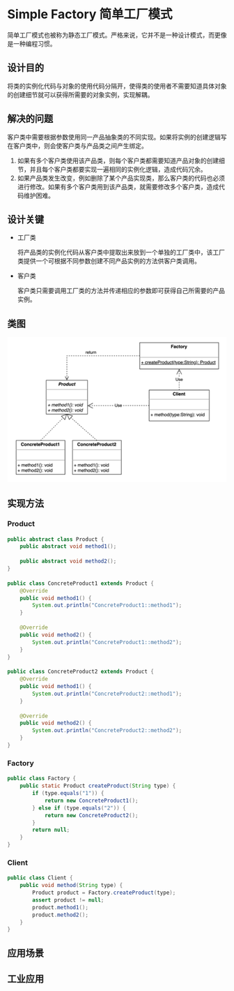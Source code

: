 # Simple Factory 简单工厂模式

简单工厂模式也被称为静态工厂模式。严格来说，它并不是一种设计模式，而更像是一种编程习惯。

## 设计目的

将类的实例化代码与对象的使用代码分隔开，使得类的使用者不需要知道具体对象的创建细节就可以获得所需要的对象实例，实现解耦。

## 解决的问题

客户类中需要根据参数使用同一产品抽象类的不同实现。如果将实例的创建逻辑写在客户类中，则会使客户类与产品类之间产生绑定。

1. 如果有多个客户类使用该产品类，则每个客户类都需要知道产品对象的创建细节，并且每个客户类都要实现一遍相同的实例化逻辑，造成代码冗余。
2. 如果产品类发生改变，例如删除了某个产品实现类，那么客户类的代码也必须进行修改。如果有多个客户类用到该产品类，就需要修改多个客户类，造成代码维护困难。

## 设计关键

* 工厂类

  将产品类的实例化代码从客户类中提取出来放到一个单独的工厂类中，该工厂类提供一个可根据不同参数创建不同产品实例的方法供客户类调用。

* 客户类

  客户类只需要调用工厂类的方法并传递相应的参数即可获得自己所需要的产品实例。

## 类图

![](imgs/img1.png)

## 实现方法

### Product

```java
public abstract class Product {
    public abstract void method1();

    public abstract void method2();
}

public class ConcreteProduct1 extends Product {
    @Override
    public void method1() {
        System.out.println("ConcreteProduct1::method1");
    }

    @Override
    public void method2() {
        System.out.println("ConcreteProduct1::method2");
    }
}

public class ConcreteProduct2 extends Product {
    @Override
    public void method1() {
        System.out.println("ConcreteProduct2::method1");
    }

    @Override
    public void method2() {
        System.out.println("ConcreteProduct2::method2");
    }
}
```

### Factory

```java
public class Factory {
    public static Product createProduct(String type) {
        if (type.equals("1")) {
            return new ConcreteProduct1();
        } else if (type.equals("2")) {
            return new ConcreteProduct2();
        }
        return null;
    }
}
```

### Client

```java
public class Client {
    public void method(String type) {
        Product product = Factory.createProduct(type);
        assert product != null;
        product.method1();
        product.method2();
    }
}
```

## 应用场景

## 工业应用